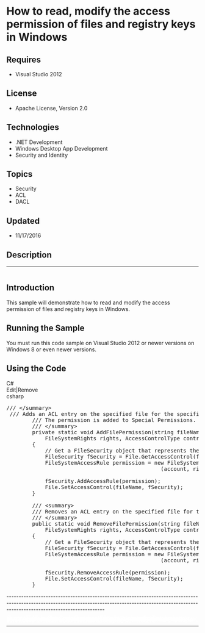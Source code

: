 # How to read, modify the access permission of files and registry keys in Windows
## Requires
- Visual Studio 2012
## License
- Apache License, Version 2.0
## Technologies
- .NET Development
- Windows Desktop App Development
- Security and Identity
## Topics
- Security
- ACL
- DACL
## Updated
- 11/17/2016
## Description

<hr>
<div><a href="http://blogs.msdn.com/b/onecode" style="margin-top:3px"><img src="http://aka.ms/onecodesampletopbanner1" alt="">
</a></div>
<h2>Introduction</h2>
<p>This sample will demonstrate how to read and modify the access permission of files and registry keys in Windows.</p>
<h2>Running the Sample</h2>
<p>You must run this code sample on Visual Studio 2012 or newer versions on Windows 8 or even&nbsp;newer versions.</p>
<h2>Using the Code</h2>
<div class="scriptcode">
<div class="pluginEditHolder" pluginCommand="mceScriptCode">
<div class="title"><span>C#</span></div>
<div class="pluginLinkHolder"><span class="pluginEditHolderLink">Edit</span>|<span class="pluginRemoveHolderLink">Remove</span></div>
<span class="hidden">csharp</span>

<div class="preview">
<pre class="csharp"><span class="cs__com">///&nbsp;&lt;/summary&gt;</span>&nbsp;
&nbsp;<span class="cs__com">///&nbsp;Adds&nbsp;an&nbsp;ACL&nbsp;entry&nbsp;on&nbsp;the&nbsp;specified&nbsp;file&nbsp;for&nbsp;the&nbsp;specified&nbsp;account.</span>&nbsp;
&nbsp;&nbsp;&nbsp;&nbsp;&nbsp;&nbsp;&nbsp;&nbsp;<span class="cs__com">///&nbsp;The&nbsp;permission&nbsp;is&nbsp;added&nbsp;to&nbsp;Special&nbsp;Permissions.</span>&nbsp;
&nbsp;&nbsp;&nbsp;&nbsp;&nbsp;&nbsp;&nbsp;&nbsp;<span class="cs__com">///&nbsp;&lt;/summary&gt;</span>&nbsp;
&nbsp;&nbsp;&nbsp;&nbsp;&nbsp;&nbsp;&nbsp;&nbsp;<span class="cs__keyword">private</span>&nbsp;<span class="cs__keyword">static</span>&nbsp;<span class="cs__keyword">void</span>&nbsp;AddFilePermission(<span class="cs__keyword">string</span>&nbsp;fileName,&nbsp;<span class="cs__keyword">string</span>&nbsp;account,&nbsp;&nbsp;
&nbsp;&nbsp;&nbsp;&nbsp;&nbsp;&nbsp;&nbsp;&nbsp;&nbsp;&nbsp;&nbsp;&nbsp;FileSystemRights&nbsp;rights,&nbsp;AccessControlType&nbsp;controlType)&nbsp;
&nbsp;&nbsp;&nbsp;&nbsp;&nbsp;&nbsp;&nbsp;&nbsp;{&nbsp;
&nbsp;&nbsp;&nbsp;&nbsp;&nbsp;&nbsp;&nbsp;&nbsp;&nbsp;&nbsp;&nbsp;&nbsp;<span class="cs__com">//&nbsp;Get&nbsp;a&nbsp;FileSecurity&nbsp;object&nbsp;that&nbsp;represents&nbsp;the&nbsp;current&nbsp;security&nbsp;settings.</span>&nbsp;
&nbsp;&nbsp;&nbsp;&nbsp;&nbsp;&nbsp;&nbsp;&nbsp;&nbsp;&nbsp;&nbsp;&nbsp;FileSecurity&nbsp;fSecurity&nbsp;=&nbsp;File.GetAccessControl(fileName);&nbsp;
&nbsp;&nbsp;&nbsp;&nbsp;&nbsp;&nbsp;&nbsp;&nbsp;&nbsp;&nbsp;&nbsp;&nbsp;FileSystemAccessRule&nbsp;permission&nbsp;=&nbsp;<span class="cs__keyword">new</span>&nbsp;FileSystemAccessRule&nbsp;
&nbsp;&nbsp;&nbsp;&nbsp;&nbsp;&nbsp;&nbsp;&nbsp;&nbsp;&nbsp;&nbsp;&nbsp;&nbsp;&nbsp;&nbsp;&nbsp;&nbsp;&nbsp;&nbsp;&nbsp;&nbsp;&nbsp;&nbsp;&nbsp;&nbsp;&nbsp;&nbsp;&nbsp;&nbsp;&nbsp;&nbsp;&nbsp;&nbsp;&nbsp;&nbsp;&nbsp;&nbsp;&nbsp;&nbsp;&nbsp;&nbsp;&nbsp;&nbsp;&nbsp;&nbsp;&nbsp;&nbsp;&nbsp;(account,&nbsp;rights,&nbsp;controlType);&nbsp;
&nbsp;&nbsp;
&nbsp;&nbsp;&nbsp;&nbsp;&nbsp;&nbsp;&nbsp;&nbsp;&nbsp;&nbsp;&nbsp;&nbsp;fSecurity.AddAccessRule(permission);&nbsp;
&nbsp;&nbsp;&nbsp;&nbsp;&nbsp;&nbsp;&nbsp;&nbsp;&nbsp;&nbsp;&nbsp;&nbsp;File.SetAccessControl(fileName,&nbsp;fSecurity);&nbsp;
&nbsp;&nbsp;&nbsp;&nbsp;&nbsp;&nbsp;&nbsp;&nbsp;}&nbsp;
&nbsp;&nbsp;
&nbsp;&nbsp;&nbsp;&nbsp;&nbsp;&nbsp;&nbsp;&nbsp;<span class="cs__com">///&nbsp;&lt;summary&gt;</span>&nbsp;
&nbsp;&nbsp;&nbsp;&nbsp;&nbsp;&nbsp;&nbsp;&nbsp;<span class="cs__com">///&nbsp;Removes&nbsp;an&nbsp;ACL&nbsp;entry&nbsp;on&nbsp;the&nbsp;specified&nbsp;file&nbsp;for&nbsp;the&nbsp;specified&nbsp;account.</span>&nbsp;
&nbsp;&nbsp;&nbsp;&nbsp;&nbsp;&nbsp;&nbsp;&nbsp;<span class="cs__com">///&nbsp;&lt;/summary&gt;</span>&nbsp;
&nbsp;&nbsp;&nbsp;&nbsp;&nbsp;&nbsp;&nbsp;&nbsp;<span class="cs__keyword">public</span>&nbsp;<span class="cs__keyword">static</span>&nbsp;<span class="cs__keyword">void</span>&nbsp;RemoveFilePermission(<span class="cs__keyword">string</span>&nbsp;fileName,&nbsp;<span class="cs__keyword">string</span>&nbsp;account,&nbsp;&nbsp;
&nbsp;&nbsp;&nbsp;&nbsp;&nbsp;&nbsp;&nbsp;&nbsp;&nbsp;&nbsp;&nbsp;&nbsp;FileSystemRights&nbsp;rights,&nbsp;AccessControlType&nbsp;controlType)&nbsp;
&nbsp;&nbsp;&nbsp;&nbsp;&nbsp;&nbsp;&nbsp;&nbsp;{&nbsp;
&nbsp;&nbsp;&nbsp;&nbsp;&nbsp;&nbsp;&nbsp;&nbsp;&nbsp;&nbsp;&nbsp;&nbsp;<span class="cs__com">//&nbsp;Get&nbsp;a&nbsp;FileSecurity&nbsp;object&nbsp;that&nbsp;represents&nbsp;the&nbsp;current&nbsp;security&nbsp;settings.</span>&nbsp;
&nbsp;&nbsp;&nbsp;&nbsp;&nbsp;&nbsp;&nbsp;&nbsp;&nbsp;&nbsp;&nbsp;&nbsp;FileSecurity&nbsp;fSecurity&nbsp;=&nbsp;File.GetAccessControl(fileName);&nbsp;
&nbsp;&nbsp;&nbsp;&nbsp;&nbsp;&nbsp;&nbsp;&nbsp;&nbsp;&nbsp;&nbsp;&nbsp;FileSystemAccessRule&nbsp;permission&nbsp;=&nbsp;<span class="cs__keyword">new</span>&nbsp;FileSystemAccessRule&nbsp;
&nbsp;&nbsp;&nbsp;&nbsp;&nbsp;&nbsp;&nbsp;&nbsp;&nbsp;&nbsp;&nbsp;&nbsp;&nbsp;&nbsp;&nbsp;&nbsp;&nbsp;&nbsp;&nbsp;&nbsp;&nbsp;&nbsp;&nbsp;&nbsp;&nbsp;&nbsp;&nbsp;&nbsp;&nbsp;&nbsp;&nbsp;&nbsp;&nbsp;&nbsp;&nbsp;&nbsp;&nbsp;&nbsp;&nbsp;&nbsp;&nbsp;&nbsp;&nbsp;&nbsp;&nbsp;&nbsp;&nbsp;&nbsp;(account,&nbsp;rights,&nbsp;controlType);&nbsp;
&nbsp;&nbsp;
&nbsp;&nbsp;&nbsp;&nbsp;&nbsp;&nbsp;&nbsp;&nbsp;&nbsp;&nbsp;&nbsp;&nbsp;fSecurity.RemoveAccessRule(permission);&nbsp;
&nbsp;&nbsp;&nbsp;&nbsp;&nbsp;&nbsp;&nbsp;&nbsp;&nbsp;&nbsp;&nbsp;&nbsp;File.SetAccessControl(fileName,&nbsp;fSecurity);&nbsp;
&nbsp;&nbsp;&nbsp;&nbsp;&nbsp;&nbsp;&nbsp;&nbsp;}</pre>
</div>
</div>
</div>
<p>----------------------------------------------------------------------------------------------------------------------------------------------------------------------------------------------------</p>
<p style="line-height:0.6pt; color:white">Microsoft All-In-One Code Framework is a free, centralized code sample library driven by developers' real-world pains and needs. The goal is to provide customer-driven code samples for all Microsoft development technologies,
 and reduce developers' efforts in solving typical programming tasks. Our team listens to developers&rsquo; pains in the MSDN forums, social media and various DEV communities. We write code samples based on developers&rsquo; frequently asked programming tasks,
 and allow developers to download them with a short sample publishing cycle. Additionally, we offer a free code sample request service. It is a proactive way for our developer community to obtain code samples directly from Microsoft.</p>
<hr>
<div><a href="http://go.microsoft.com/?linkid=9759640" style="margin-top:3px"><img src="http://bit.ly/onecodelogo" alt="">
</a></div>
